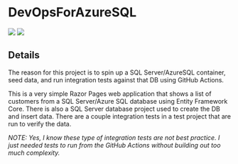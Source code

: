 # DevOpsForAzureSQL

[<img src="https://github.com/cameronediger/DevOpsForAzureSQL/actions/workflows/sidecar-azuresql.yml/badge.svg" />](https://github.com/cameronediger/DevOpsForAzureSQL/actions/workflows/sidecar-azuresql.yml)
[<img src="https://github.com/cameronediger/DevOpsForAzureSQL/actions/workflows/build-test-sidecar.yml/badge.svg" />](https://github.com/cameronediger/DevOpsForAzureSQL/actions/workflows/build-test-sidecar.yml)

## Details
The reason for this project is to spin up a SQL Server/AzureSQL container, seed data, and run integration tests against that DB using GitHub Actions. 

This is a very simple Razor Pages web application that shows a list of customers from a SQL Server/Azure SQL database using Entity Framework Core. There is also a SQL Server database project used to create the DB and insert data. There are a couple integration tests in a test project that are run to verify the data. 

_NOTE: Yes, I know these type of integration tests are not best practice. I just needed tests to run from the GitHub Actions without building out too much complexity._
